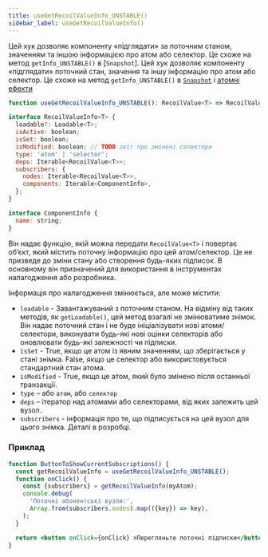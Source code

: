 ```yaml
---
title: useGetRecoilValueInfo_UNSTABLE()
sidebar_label: useGetRecoilValueInfo()
---
```


Цей хук дозволяє компоненту «підглядати» за поточним станом, значенням та іншою інформацією про атом або селектор. Це схоже на метод `getInfo_UNSTABLE()` в [`Snapshot`]. Цей хук дозволяє компоненту «підглядати» поточний стан, значення та іншу інформацію про атом або селектор. Це схоже на метод `getInfo_UNSTABLE()` в [`Snapshot`](/docs/api-reference/core/Snapshot#debug-information) і [атомні ефекти](/docs/guides/atom-effects)


```jsx
function useGetRecoilValueInfo_UNSTABLE(): RecoilValue<T> => RecoilValueInfo<T>;

interface RecoilValueInfo<T> {
  loadable?: Loadable<T>;
  isActive: boolean;
  isSet: boolean;
  isModified: boolean; // TODO звіт про змінені селектори
  type: 'atom' | 'selector';
  deps: Iterable<RecoilValue<T>>;
  subscribers: {
    nodes: Iterable<RecoilValue<T>>,
    components: Iterable<ComponentInfo>,
  };
}

interface ComponentInfo {
  name: string;
}
```

Він надає функцію, якій можна передати `RecoilValue<T>` і повертає об’єкт, який містить поточну інформацію про цей атом/селектор. Це не призведе до зміни стану або створення будь-яких підписок. В основному він призначений для використання в інструментах налагодження або розробника.

Інформація про налагодження змінюється, але може містити:
* `loadable` - Завантажуваний з поточним станом. На відміну від таких методів, як `getLoadable()`, цей метод взагалі не змінюватиме знімок. Він надає поточний стан і не буде ініціалізувати нові атоми/селектори, виконувати будь-які нові оцінки селекторів або оновлювати будь-які залежності чи підписки.
* `isSet` - True, якщо це атом із явним значенням, що зберігається у стані знімка. False, якщо це селектор або використовується стандартний стан атома.
* `isModified` - True, якщо це атом, який було змінено після останньої транзакції.
* `type` – або `атом`, або `селектор`
* `deps` – ітератор над атомами або селекторами, від яких залежить цей вузол.
* `subscribers` - інформація про те, що підписується на цей вузол для цього знімка. Деталі в розробці.

### Приклад

```jsx
function ButtonToShowCurrentSubscriptions() {
  const getRecoilValueInfo = useGetRecoilValueInfo_UNSTABLE();
  function onClick() {
    const {subscribers} = getRecoilValueInfo(myAtom);
    console.debug(
      'Поточні абонентські вузли:',
      Array.from(subscribers.nodes).map(({key}) => key),
    );
  }

  return <button onClick={onClick} >Перегляньте поточні підписки</button>;
}
```
